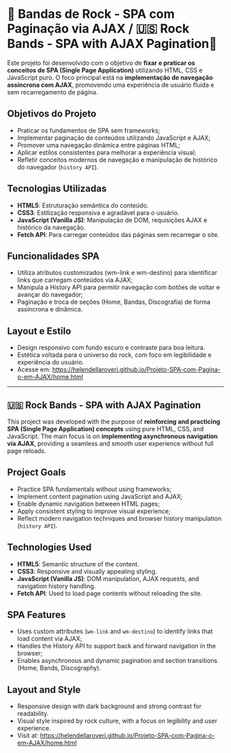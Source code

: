 # 🎸 Bandas de Rock - SPA com Paginação via AJAX / 🇺🇸 Rock Bands - SPA with AJAX Pagination🎸

Este projeto foi desenvolvido com o objetivo de **fixar e praticar os conceitos de SPA (Single Page Application)** utilizando HTML, CSS e JavaScript puro. O foco principal está na **implementação de navegação assíncrona com AJAX**, promovendo uma experiência de usuário fluida e sem recarregamento de página.

## Objetivos do Projeto

- Praticar os fundamentos de SPA sem frameworks;
- Implementar paginação de conteúdos utilizando JavaScript e AJAX;
- Promover uma navegação dinâmica entre páginas HTML;
- Aplicar estilos consistentes para melhorar a experiência visual;
- Refletir conceitos modernos de navegação e manipulação de histórico do navegador (`history API`).

## Tecnologias Utilizadas

- **HTML5**: Estruturação semântica do conteúdo.
- **CSS3**: Estilização responsiva e agradável para o usuário.
- **JavaScript (Vanilla JS)**: Manipulação de DOM, requisições AJAX e histórico da navegação.
- **Fetch API**: Para carregar conteúdos das páginas sem recarregar o site.

## Funcionalidades SPA
- Utiliza atributos customizados (wm-link e wm-destino) para identificar links que carregam conteúdos via AJAX;
- Manipula a History API para permitir navegação com botões de voltar e avançar do navegador;
- Paginação e troca de seções (Home, Bandas, Discografia) de forma assíncrona e dinâmica.

## Layout e Estilo
- Design responsivo com fundo escuro e contraste para boa leitura.
- Estética voltada para o universo do rock, com foco em legibilidade e experiência do usuário.
- Acesse em: https://helendellaroveri.github.io/Projeto-SPA-com-Pagina-o-em-AJAX/home.html
---

## 🇺🇸 Rock Bands - SPA with AJAX Pagination

This project was developed with the purpose of **reinforcing and practicing SPA (Single Page Application) concepts** using pure HTML, CSS, and JavaScript. The main focus is on **implementing asynchronous navigation via AJAX**, providing a seamless and smooth user experience without full page reloads.

## Project Goals

- Practice SPA fundamentals without using frameworks;
- Implement content pagination using JavaScript and AJAX;
- Enable dynamic navigation between HTML pages;
- Apply consistent styling to improve visual experience;
- Reflect modern navigation techniques and browser history manipulation (`history API`).

## Technologies Used

- **HTML5**: Semantic structure of the content.
- **CSS3**: Responsive and visually appealing styling.
- **JavaScript (Vanilla JS)**: DOM manipulation, AJAX requests, and navigation history handling.
- **Fetch API**: Used to load page contents without reloading the site.

## SPA Features

- Uses custom attributes (`wm-link` and `wm-destino`) to identify links that load content via AJAX;
- Handles the History API to support back and forward navigation in the browser;
- Enables asynchronous and dynamic pagination and section transitions (Home, Bands, Discography).

## Layout and Style

- Responsive design with dark background and strong contrast for readability.
- Visual style inspired by rock culture, with a focus on legibility and user experience.
- Visit at: https://helendellaroveri.github.io/Projeto-SPA-com-Pagina-o-em-AJAX/home.html
